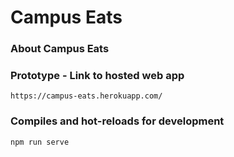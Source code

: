 # Campus Eats

### About Campus Eats

### Prototype - Link to hosted web app

```
https://campus-eats.herokuapp.com/
```

### Compiles and hot-reloads for development

```
npm run serve
```
